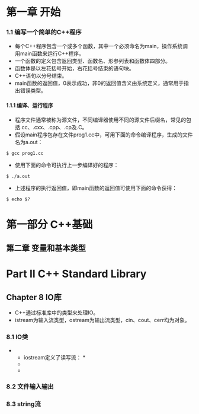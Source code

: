 # 第一章 开始

### 1.1 编写一个简单的C++程序

* 每个C++程序包含一个或多个函数，其中一个必须命名为main，操作系统调用main函数来运行C++程序。
* 一个函数的定义包含返回类型、函数名、形参列表和函数体四部分。
* 函数体是以左花括号开始，右花括号结束的语句块。
* C++语句以分号结束。
* main函数的返回值，0表示成功，非0的返回值含义由系统定义，通常用于指出错误类型。



#### 1.1.1 编译、运行程序

* 程序文件通常被称为源文件，不同编译器使用不同的源文件后缀名，常见的包括.cc、.cxx、.cpp、.cp及.C。
* 假设main程序包存在文件prog1.cc中，可用下面的命令编译程序，生成的文件名为a.out：

```shell
$ gcc prog1.cc
```

* 使用下面的命令可执行上一步编译好的程序：

```shell
$ ./a.out
```

* 上述程序的执行返回值，即main函数的返回值可使用下面的命令获得：

```shell
$ echo $?
```









# 第一部分 C++基础

## 第二章 变量和基本类型



# Part II C++ Standard Library

## Chapter 8 IO库

* C++通过标准库中的类型来处理IO。
* istream为输入流类型，ostream为输出流类型，cin、cout、cerr均为对象。

### 8.1 IO类

* * iostream定义了读写流：
    * 
  * 
  * 



### 8.2 文件输入输出





### 8.3 string流

























